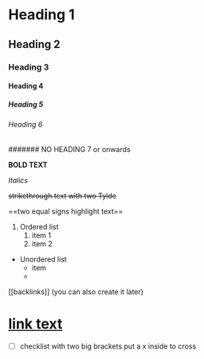 



# Heading 1
## Heading 2
### Heading 3
#### Heading 4
##### Heading 5
###### Heading 6
####### NO HEADING 7 or onwards


**BOLD TEXT**

*Italics*

~~strikethrough text with two Tylde~~


==two equal signs highlight text==

1. Ordered list
	1. item 1
	2. item 2

- Unordered list
	- item
	- 


[[backlinks]] (you can also create it later)

[link text](https://google.com)
==




- [ ] checklist with two big brackets put a x inside to cross


